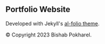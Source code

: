 ## Portfolio Website


Developed with Jekyll's [al-folio theme](https://github.com/alshedivat/al-folio).

©️ Copyright 2023 Bishab Pokharel.
